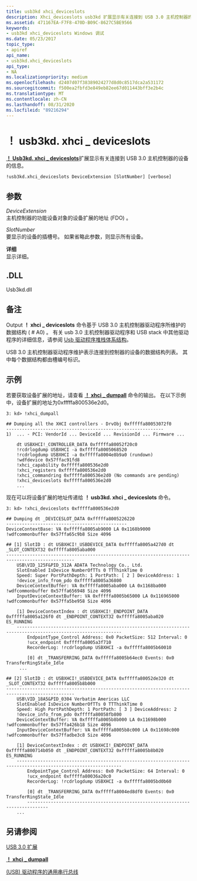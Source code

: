 ```yaml
---
title: usb3kd xhci_deviceslots
description: Xhci_deviceslots usb3kd 扩展显示有关连接到 USB 3.0 主机控制器的设备的信息。
ms.assetid: 471167EA-F7F8-470D-B09C-8627C5BE9566
keywords:
- usb3kd xhci_deviceslots Windows 调试
ms.date: 05/23/2017
topic_type:
- apiref
api_name:
- usb3kd.xhci_deviceslots
api_type:
- NA
ms.localizationpriority: medium
ms.openlocfilehash: d2407d07f38389024277d8d0c8517dca2a531172
ms.sourcegitcommit: f500ea2fbfd3e849eb82ee67d011443bff3e2b4c
ms.translationtype: MT
ms.contentlocale: zh-CN
ms.lasthandoff: 08/31/2020
ms.locfileid: "89216294"
---
```

# <a name="usb3kdxhci_deviceslots"></a>！ usb3kd. xhci \_ deviceslots


[**！ Usb3kd. xhci \_ deviceslots**](-usb3kd-device-info.md)扩展显示有关连接到 USB 3.0 主机控制器的设备的信息。

```dbgcmd
!usb3kd.xhci_deviceslots DeviceExtension [SlotNumber] [verbose]
```

## <a name="span-idddk__devobj_dbgspanspan-idddk__devobj_dbgspanparameters"></a><span id="ddk__devobj_dbg"></span><span id="DDK__DEVOBJ_DBG"></span>参数


<span id="_______DeviceExtension______"></span><span id="_______deviceextension______"></span><span id="_______DEVICEEXTENSION______"></span>*DeviceExtension*   
主机控制器的功能设备对象的设备扩展的地址 (FDO) 。

<span id="_______SlotNumber______"></span><span id="_______slotnumber______"></span><span id="_______SLOTNUMBER______"></span>*SlotNumber*   
要显示的设备的插槽号。 如果省略此参数，则显示所有设备。

<span id="_______verbose______"></span><span id="_______VERBOSE______"></span>**详细**   
显示详细。

## <a name="span-iddllspanspan-iddllspandll"></a><span id="DLL"></span><span id="dll"></span>.DLL


Usb3kd.dll

<a name="remarks"></a>备注
-------

Output **！ xhci \_ deviceslots** 命令基于 USB 3.0 主机控制器驱动程序所维护的数据结构 ( # A0) 。 有关 usb 3.0 主机控制器驱动程序和 USB stack 中其他驱动程序的详细信息，请参阅 [Usb 驱动程序堆栈体系结构](../usbcon/usb-3-0-driver-stack-architecture.md)。

USB 3.0 主机控制器驱动程序维护表示连接到控制器的设备的数据结构列表。 其中每个数据结构都由槽编号标识。

<a name="examples"></a>示例
--------

若要获取设备扩展的地址，请查看 [**！ xhci \_ dumpall**](-usb3kd-xhci-dumpall.md) 命令的输出。 在以下示例中，设备扩展的地址为0xfffffa800536e2d0。

```dbgcmd
3: kd> !xhci_dumpall

## Dumping all the XHCI controllers - DrvObj 0xfffffa80053072f0
------------------------------------------------------------
1)  ... - PCI: VendorId ... DeviceId ... RevisionId ... Firmware ...

    dt USBXHCI!_CONTROLLER_DATA 0xfffffa80052f20c0
    !rcdrlogdump USBXHCI -a 0xfffffa8005068520
    !rcdrlogdump USBXHCI -a 0xfffffa8004e8b9a0 (rundown)
    !wdfdevice 0x57ffac91fd8
    !xhci_capability 0xfffffa800536e2d0
    !xhci_registers 0xfffffa800536e2d0
    !xhci_commandring 0xfffffa800536e2d0 (No commands are pending)
    !xhci_deviceslots 0xfffffa800536e2d0
    ...
```

现在可以将设备扩展的地址传递给 **！ usb3kd. xhci \_ deviceslots** 命令。

```dbgcmd
3: kd> !xhci_deviceslots 0xfffffa800536e2d0

## Dumping dt _DEVICESLOT_DATA 0xfffffa8005226220
----------------------------------------------
DeviceContextBase: VA 0xfffffa8005ab9000 LA 0x1168b9000 !wdfcommonbuffer 0x57ffa65c9b8 Size 4096

## [1] SlotID : dt USBXHCI!_USBDEVICE_DATA 0xfffffa8005a427d0 dt _SLOT_CONTEXT32 0xfffffa8005aba000
------------------------------------------------------------------------------------------------
    USB\VID_125F&PID_312A ADATA Technology Co., Ltd.
    SlotEnabled IsDevice NumberOfTTs 0 TTThinkTime 0
    Speed: Super PortPathDepth: 1 PortPath: [ 2 ] DeviceAddress: 1
    !device_info_from_pdo 0xfffffa8005a36800
    DeviceContextBuffer: VA 0xfffffa8005aba000 LA 0x1168ba000 !wdfcommonbuffer 0x57ffa656948 Size 4096
    InputDeviceContextBuffer: VA 0xfffffa8005b65000 LA 0x116965000 !wdfcommonbuffer 0x57ffa5be958 Size 4096

    [1] DeviceContextIndex : dt USBXHCI!_ENDPOINT_DATA 0xfffffa8005a126f0 dt _ENDPOINT_CONTEXT32 0xfffffa8005aba020 ES_RUNNING
    --------------------------------------------------------------------------------------------------------------
        EndpointType_Control Address: 0x0 PacketSize: 512 Interval: 0
        !ucx_endpoint 0xfffffa8005a3f710
        RecorderLog: !rcdrlogdump USBXHCI -a 0xfffffa8005b60010

        [0] dt _TRANSFERRING_DATA 0xfffffa8005b64ec0 Events: 0x0 TransferRingState_Idle
     ...

## [2] SlotID : dt USBXHCI!_USBDEVICE_DATA 0xfffffa80052de320 dt _SLOT_CONTEXT32 0xfffffa8005b8b000
------------------------------------------------------------------------------------------------
    USB\VID_18A5&PID_0304 Verbatim Americas LLC
    SlotEnabled IsDevice NumberOfTTs 0 TTThinkTime 0
    Speed: High PortPathDepth: 1 PortPath: [ 3 ] DeviceAddress: 2
    !device_info_from_pdo 0xfffffa80058fb800
    DeviceContextBuffer: VA 0xfffffa8005b8b000 LA 0x11698b000 !wdfcommonbuffer 0x57ffa426b18 Size 4096
    InputDeviceContextBuffer: VA 0xfffffa8005b8c000 LA 0x11698c000 !wdfcommonbuffer 0x57ffadbe3c8 Size 4096

    [1] DeviceContextIndex : dt USBXHCI!_ENDPOINT_DATA 0xfffffa800714b050 dt _ENDPOINT_CONTEXT32 0xfffffa8005b8b020 ES_RUNNING
    --------------------------------------------------------------------------------------------------------------
        EndpointType_Control Address: 0x0 PacketSize: 64 Interval: 0
        !ucx_endpoint 0xfffffa80036a20c0
        RecorderLog: !rcdrlogdump USBXHCI -a 0xfffffa8005bd0b60

        [0] dt _TRANSFERRING_DATA 0xfffffa8004ed8df0 Events: 0x0 TransferRingState_Idle
        ------------------------------------------------------------------------------
    ...
```

## <a name="span-idsee_alsospansee-also"></a><span id="see_also"></span>另请参阅


[USB 3.0 扩展](usb-3-extensions.md)

[**！ xhci \_ dumpall**](-usb3kd-xhci-dumpall.md)

[ (USB) 驱动程序的通用串行总线](../usbcon/index.md)

 

